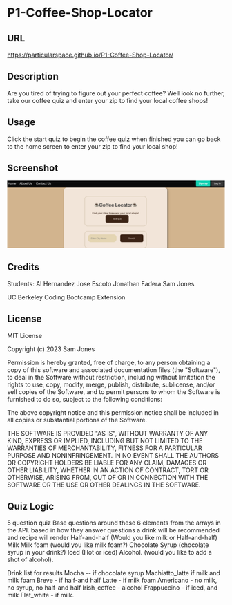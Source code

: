 # P1-Coffee-Shop-Locator

## URL

https://particularspace.github.io/P1-Coffee-Shop-Locator/


## Description

Are you tired of trying to figure out your perfect coffee? Well look no further, take our coffee quiz and enter your zip to find your local coffee shops!

## Usage

Click the start quiz to begin the coffee quiz when finished you can go back to the home screen to enter your zip to find your local shop!    

## Screenshot
![A picture of the webpage](/assets/images/Screenshot%202023-03-24%20at%208.10.47%20PM.png "Coffee Locator")

## Credits
Students:
Al Hernandez
Jose Escoto
Jonathan Fadera
Sam Jones

UC Berkeley Coding Bootcamp Extension

## License

MIT License

Copyright (c) 2023 Sam Jones

Permission is hereby granted, free of charge, to any person obtaining a copy of this software and associated documentation files (the "Software"), to deal in the Software without restriction, including without limitation the rights to use, copy, modify, merge, publish, distribute, sublicense, and/or sell copies of the Software, and to permit persons to whom the Software is furnished to do so, subject to the following conditions:

The above copyright notice and this permission notice shall be included in all copies or substantial portions of the Software.

THE SOFTWARE IS PROVIDED "AS IS", WITHOUT WARRANTY OF ANY KIND, EXPRESS OR IMPLIED, INCLUDING BUT NOT LIMITED TO THE WARRANTIES OF MERCHANTABILITY, FITNESS FOR A PARTICULAR PURPOSE AND NONINFRINGEMENT. IN NO EVENT SHALL THE AUTHORS OR COPYRIGHT HOLDERS BE LIABLE FOR ANY CLAIM, DAMAGES OR OTHER LIABILITY, WHETHER IN AN ACTION OF CONTRACT, TORT OR OTHERWISE, ARISING FROM, OUT OF OR IN CONNECTION WITH THE SOFTWARE OR THE USE OR OTHER DEALINGS IN THE SOFTWARE.


## Quiz Logic
5 question quiz
Base questions around these 6 elements from the arrays in the API. based in how they answer questions a drink will be recommended and recipe will render 
Half-and-half (Would you like milk or Half-and-half)
Milk
Milk foam (would you like milk foam?)
Chocolate Syrup (chocolate syrup in your drink?)
Iced (Hot or iced)
Alcohol. (would you like to add a shot of alcohol).

Drink list for results 
Mocha -- if chocolate syrup
Machiatto_latte if milk and milk foam
Breve - if half-and half
Latte - if milk foam
Americano - no milk, no syrup, no half-and half
Irish_coffee - alcohol
Frappuccino - if iced, and milk
Flat_white - if milk.

